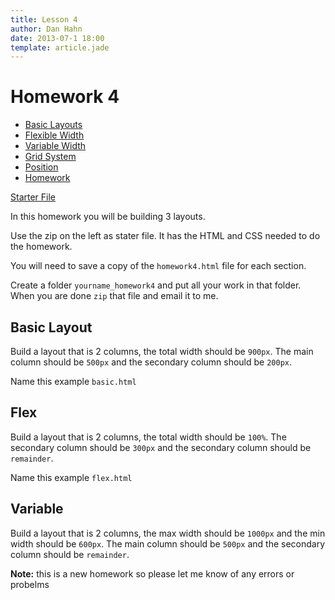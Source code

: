 ```yaml
---
title: Lesson 4
author: Dan Hahn
date: 2013-07-1 18:00
template: article.jade
---
```

# Homework 4

* [Basic Layouts]()
* [Flexible Width](flexable.html)
* [Variable Width](varable.html)
* [Grid System](grid.html)
* [Position](position.html)
* [Homework](homework.html)

[Starter File <i class="icon-download-alt icon-white"></i>](homework4.zip)

In this homework you will be building 3 layouts.

Use the zip on the left as stater file.  It has the HTML and CSS needed to do the homework.

You will need to save a copy of the `homework4.html` file for each section.

Create a folder `yourname_homework4` and put all your work in that folder.  When you are done `zip` that file and email it to me.

## Basic Layout

Build a layout that is 2 columns, the total width should be `900px`.  The main column should be `500px` and the secondary column should be `200px`.

Name this example `basic.html`

## Flex

Build a layout that is 2 columns, the total width should be `100%`.  The secondary column should be `300px` and the secondary column should be `remainder`.

Name this example `flex.html`

## Variable

Build a layout that is 2 columns, the max width should be `1000px` and the min width should be `600px`.  The main column should be `500px` and the secondary column should be `remainder`.

**Note:** this is a new homework so please let me know of any errors or probelms